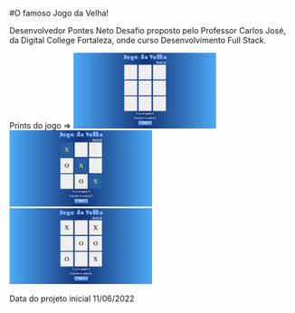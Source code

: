 #O famoso Jogo da Velha!

Desenvolvedor Pontes Neto
Desafio proposto pelo Professor Carlos José, da Digital College Fortaleza, onde curso Desenvolvimento Full Stack.

Prints do jogo =>
<img src = print2.png width = 50%>
<img src = print1.png width = 50%>
<img src = print3.png width = 50%>

Data do projeto inicial 11/06/2022